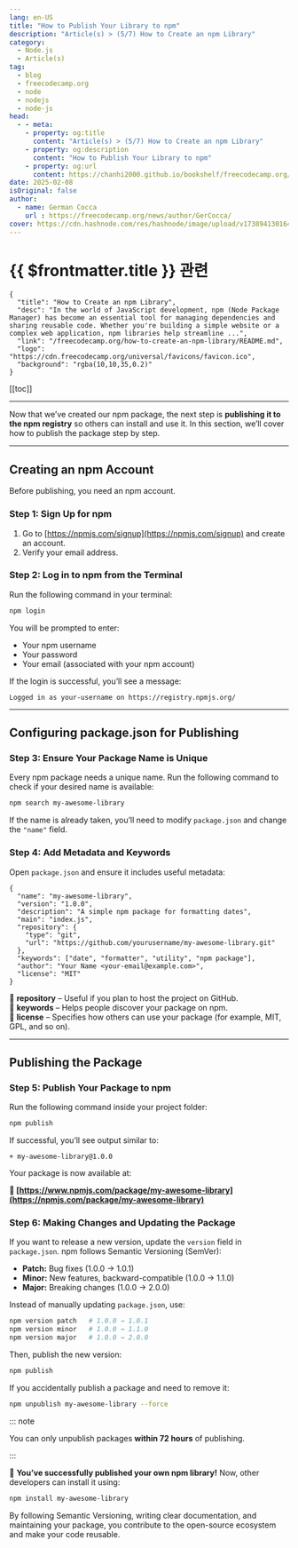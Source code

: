 ```yaml
---
lang: en-US
title: "How to Publish Your Library to npm"
description: "Article(s) > (5/7) How to Create an npm Library"
category:
  - Node.js
  - Article(s)
tag:
  - blog
  - freecodecamp.org
  - node
  - nodejs
  - node-js
head:
  - - meta:
    - property: og:title
      content: "Article(s) > (5/7) How to Create an npm Library"
    - property: og:description
      content: "How to Publish Your Library to npm"
    - property: og:url
      content: https://chanhi2000.github.io/bookshelf/freecodecamp.org/how-to-create-an-npm-library/how-to-publish-your-library-to-npm.html
date: 2025-02-08
isOriginal: false
author:
  - name: German Cocca
    url : https://freecodecamp.org/news/author/GerCocca/
cover: https://cdn.hashnode.com/res/hashnode/image/upload/v1738941301640/7189d889-387d-4bd2-bf5c-2cbcbd17faad.png
---
```


# {{ $frontmatter.title }} 관련

```component VPCard
{
  "title": "How to Create an npm Library",
  "desc": "In the world of JavaScript development, npm (Node Package Manager) has become an essential tool for managing dependencies and sharing reusable code. Whether you're building a simple website or a complex web application, npm libraries help streamline ...",
  "link": "/freecodecamp.org/how-to-create-an-npm-library/README.md",
  "logo": "https://cdn.freecodecamp.org/universal/favicons/favicon.ico",
  "background": "rgba(10,10,35,0.2)"
}
```

[[toc]]

---

<SiteInfo
  name="How to Create an npm Library"
  desc="In the world of JavaScript development, npm (Node Package Manager) has become an essential tool for managing dependencies and sharing reusable code. Whether you're building a simple website or a complex web application, npm libraries help streamline ..."
  url="https://freecodecamp.org/news/how-to-create-an-npm-library#heading-how-to-publish-your-library-to-npm"
  logo="https://cdn.freecodecamp.org/universal/favicons/favicon.ico"
  preview="https://cdn.hashnode.com/res/hashnode/image/upload/v1738941301640/7189d889-387d-4bd2-bf5c-2cbcbd17faad.png"/>

Now that we’ve created our npm package, the next step is **publishing it to the npm registry** so others can install and use it. In this section, we’ll cover how to publish the package step by step.

---

## Creating an npm Account

Before publishing, you need an npm account.

### Step 1: Sign Up for npm

1. Go to [https://npmjs.com/signup](https://npmjs.com/signup) and create an account.
2. Verify your email address.

### Step 2: Log in to npm from the Terminal

Run the following command in your terminal:

```sh
npm login
```

You will be prompted to enter:

- Your npm username
- Your password
- Your email (associated with your npm account)

If the login is successful, you’ll see a message:

```plaintext title="output"
Logged in as your-username on https://registry.npmjs.org/
```

---

## Configuring package.json for Publishing

### Step 3: Ensure Your Package Name is Unique

Every npm package needs a unique name. Run the following command to check if your desired name is available:

```sh
npm search my-awesome-library
```

If the name is already taken, you’ll need to modify <FontIcon icon="iconfont icon-json"/>`package.json` and change the `"name"` field.

### Step 4: Add Metadata and Keywords

Open `package.json` and ensure it includes useful metadata:

```json{2} title="package.json"
{
  "name": "my-awesome-library",
  "version": "1.0.0",
  "description": "A simple npm package for formatting dates",
  "main": "index.js",
  "repository": {
    "type": "git",
    "url": "https://github.com/yourusername/my-awesome-library.git"
  },
  "keywords": ["date", "formatter", "utility", "npm package"],
  "author": "Your Name <your-email@example.com>",
  "license": "MIT"
}
```

🔹 **repository** – Useful if you plan to host the project on GitHub.  
🔹 **keywords** – Helps people discover your package on npm.  
🔹 **license** – Specifies how others can use your package (for example, MIT, GPL, and so on).

---

## Publishing the Package

### Step 5: Publish Your Package to npm

Run the following command inside your project folder:

```sh
npm publish
```

If successful, you’ll see output similar to:

```plaintext title="output"
+ my-awesome-library@1.0.0
```

Your package is now available at:

**📌 [https://www.npmjs.com/package/my-awesome-library](https://npmjs.com/package/my-awesome-library)**

### Step 6: Making Changes and Updating the Package

If you want to release a new version, update the `version` field in <FontIcon icon="iconfont icon-json"/>`package.json`. npm follows Semantic Versioning (SemVer):

- **Patch:** Bug fixes (1.0.0 → 1.0.1)
- **Minor:** New features, backward-compatible (1.0.0 → 1.1.0)
- **Major:** Breaking changes (1.0.0 → 2.0.0)

Instead of manually updating `package.json`, use:

```sh
npm version patch   # 1.0.0 → 1.0.1
npm version minor   # 1.0.0 → 1.1.0
npm version major   # 1.0.0 → 2.0.0
```

Then, publish the new version:

```sh
npm publish
```

If you accidentally publish a package and need to remove it:

```sh
npm unpublish my-awesome-library --force
```

::: note

You can only unpublish packages **within 72 hours** of publishing.

:::

🎯 **You’ve successfully published your own npm library!** Now, other developers can install it using:

```sh
npm install my-awesome-library
```

By following Semantic Versioning, writing clear documentation, and maintaining your package, you contribute to the open-source ecosystem and make your code reusable.
